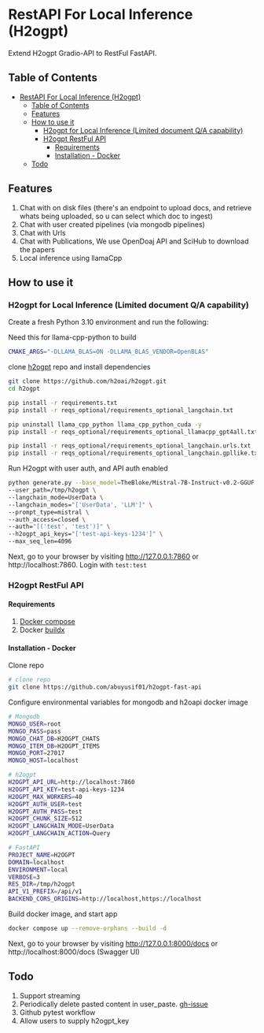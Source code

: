 # RestAPI For Local Inference (H2ogpt)

Extend H2ogpt Gradio-API to RestFul FastAPI.

## Table of Contents

- [RestAPI For Local Inference (H2ogpt)](#restapi-for-local-inference-h2ogpt)
  - [Table of Contents](#table-of-contents)
  - [Features](#features)
  - [How to use it](#how-to-use-it)
    - [H2ogpt for Local Inference (Limited document Q/A capability)](#h2ogpt-for-local-inference-limited-document-qa-capability)
    - [H2ogpt RestFul API](#h2ogpt-restful-api)
      - [Requirements](#requirements)
      - [Installation - Docker](#installation---docker)
  - [Todo](#todo)

## Features

1. Chat with on disk files (there's an endpoint to upload docs, and retrieve whats being uploaded, so u can select which doc to ingest)
2. Chat with user created pipelines (via mongodb pipelines)
3. Chat with Urls
4. Chat with Publications, We use OpenDoaj API and SciHub to download the papers
5. Local inference using llamaCpp

## How to use it

### H2ogpt for Local Inference (Limited document Q/A capability)

Create a fresh Python 3.10 environment and run the following:

Need this for llama-cpp-python to build

```bash
CMAKE_ARGS="-DLLAMA_BLAS=ON -DLLAMA_BLAS_VENDOR=OpenBLAS"
```

clone [h2ogpt](https://github.com/h2oai/h2ogpt.git) repo and install dependencies

```bash
git clone https://github.com/h2oai/h2ogpt.git
cd h2ogpt

pip install -r requirements.txt
pip install -r reqs_optional/requirements_optional_langchain.txt

pip uninstall llama_cpp_python llama_cpp_python_cuda -y
pip install -r reqs_optional/requirements_optional_llamacpp_gpt4all.txt --no-cache-dir

pip install -r reqs_optional/requirements_optional_langchain.urls.txt
pip install -r reqs_optional/requirements_optional_langchain.gpllike.txt
```

Run H2ogpt with user auth, and API auth enabled

```sh
python generate.py --base_model=TheBloke/Mistral-7B-Instruct-v0.2-GGUF \
--user_path=/tmp/h2ogpt \
--langchain_mode=UserData \
--langchain_modes="['UserData', 'LLM']" \
--prompt_type=mistral \
--auth_access=closed \
--auth="[('test', 'test')]" \
--h2ogpt_api_keys="['test-api-keys-1234']" \
--max_seq_len=4096
```

Next, go to your browser by visiting http://127.0.0.1:7860 or http://localhost:7860. Login with `test:test`

### H2ogpt RestFul API

#### Requirements

1. [Docker compose](https://docs.docker.com/engine/install/ubuntu/)
2. Docker [buildx](https://docs.docker.com/reference/cli/docker/buildx/)

#### Installation - Docker

Clone repo

```bash
# clone repo
git clone https://github.com/abuyusif01/h2ogpt-fast-api
```

Configure environmental variables for mongodb and h2oapi docker image

```sh
# Mongodb
MONGO_USER=root
MONGO_PASS=pass
MONGO_CHAT_DB=H2OGPT_CHATS
MONGO_ITEM_DB=H2OGPT_ITEMS
MONGO_PORT=27017
MONGO_HOST=localhost

# h2ogpt
H2OGPT_API_URL=http://localhost:7860
H2OGPT_API_KEY=test-api-keys-1234
H2OGPT_MAX_WORKERS=40
H2OGPT_AUTH_USER=test
H2OGPT_AUTH_PASS=test
H2OGPT_CHUNK_SIZE=512
H2OGPT_LANGCHAIN_MODE=UserData
H2OGPT_LANGCHAIN_ACTION=Query

# FastAPI
PROJECT_NAME=H2OGPT
DOMAIN=localhost
ENVIRONMENT=local
VERBOSE=3
RES_DIR=/tmp/h2ogpt
API_V1_PREFIX=/api/v1
BACKEND_CORS_ORIGINS=http://localhost,https://localhost
```

Build docker image, and start app

```sh
docker compose up --remove-orphans --build -d
```

Next, go to your browser by visiting http://127.0.0.1:8000/docs or http://localhost:8000/docs (Swagger UI)

## Todo

1. Support streaming
2. Periodically delete pasted content in user_paste. [gh-issue](https://github.com/h2oai/h2ogpt/issues/1565)
3. Github pytest workflow
4. Allow users to supply h2ogpt_key
